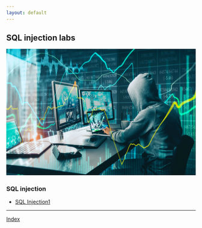 ```yaml
---
layout: default
---
```



## SQL injection labs

![Hacking](../assets/images/hacker2.jpeg)


### SQL injection 

- [SQL Injection1](./sql-injection/sql-injection.html)



***
[Index](./)